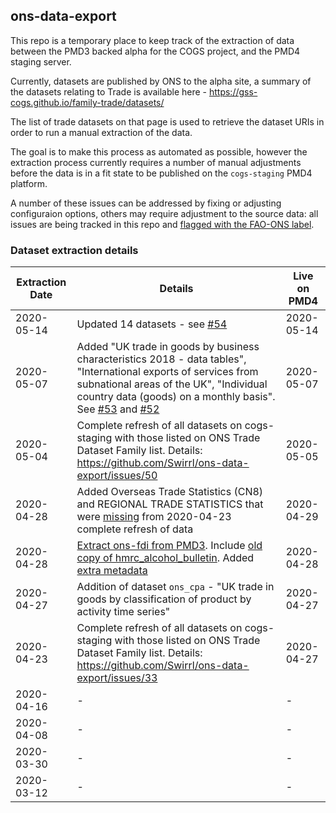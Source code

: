 ## ons-data-export

This repo is a temporary place to keep track of the extraction of data between the PMD3 backed alpha for the COGS project, and the PMD4 staging server.

Currently, datasets are published by ONS to the alpha site, a summary of the datasets relating to Trade is available here - https://gss-cogs.github.io/family-trade/datasets/

The list of trade datasets on that page is used to retrieve the dataset URIs in order to run a manual extraction of the data.

The goal is to make this process as automated as possible, however the extraction process currently requires a number of manual adjustments before the data is in a fit state to be published on the `cogs-staging` PMD4 platform.

A number of these issues can be addressed by fixing or adjusting configuraion options, others may require adjustment to the source data: all issues are being tracked in this repo and [flagged with the FAO-ONS label](https://github.com/Swirrl/ons-data-export/issues?q=is%3Aopen+is%3Aissue+label%3Afao-ons).

### Dataset extraction details


| Extraction Date | Details | Live on PMD4|
|--|--|--|
| 2020-05-14 | Updated 14 datasets - see [#54](https://github.com/Swirrl/ons-data-export/issues/54)| 2020-05-14 |
| 2020-05-07 | Added "UK trade in goods by business characteristics 2018 - data tables", "International exports of services from subnational areas of the UK", "Individual country data (goods) on a monthly basis". See [#53](https://github.com/Swirrl/ons-data-export/issues/53) and [#52](https://github.com/Swirrl/ons-data-export/issues/) | 2020-05-07 |
|2020-05-04  | Complete refresh of all datasets on cogs-staging with those listed on ONS Trade Dataset Family list. Details: https://github.com/Swirrl/ons-data-export/issues/50  | 2020-05-05 |
| 2020-04-28 | Added Overseas Trade Statistics (CN8) and REGIONAL TRADE STATISTICS that were [missing](https://github.com/Swirrl/ons-data-export/issues/39) from 2020-04-23 complete refresh of data | 2020-04-29 |
|2020-04-28  | [Extract ons-fdi from PMD3](https://github.com/Swirrl/ons-data-export/issues/39#issuecomment-620008485). Include [old copy of hmrc_alcohol_bulletin](https://github.com/Swirrl/ons-data-export/issues/39#issuecomment-620055256). Added [extra metadata](https://github.com/Swirrl/ons-data-export/issues/40)  | 2020-04-28 |
|2020-04-27  | Addition of dataset `ons_cpa` - "UK trade in goods by classification of product by activity time series"  | 2020-04-27 |
|2020-04-23  | Complete refresh of all datasets on cogs-staging with those listed on ONS Trade Dataset Family list. Details: https://github.com/Swirrl/ons-data-export/issues/33  | 2020-04-27 |
2020-04-16 | - | - |
2020-04-08 | - | - |
2020-03-30 | - | - |
2020-03-12 | - | - |